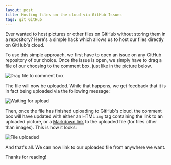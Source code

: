 ```yaml
---
layout: post
title: Hosting files on the cloud via GitHub Issues
tags: git GitHub
---
```


Ever wanted to host pictures or other files on GitHub without storing them in a repository? Here's a simple hack which allows us to host our files directly on GitHub's cloud.

<!--more-->

To use this simple approach, we first have to open an issue on any GitHub repository of our choice. Once the issue is open, we simply have to drag a file of our choosing to the comment box, just like in the picture below.

<img title="Drag file to comment box" src="https://cloud.githubusercontent.com/assets/661909/10117392/c12a9ab0-6455-11e5-96b2-720f8e77759b.png">

The file will now be uploaded. While that happens, we get feedback that it is in fact being uploaded via the following message:

<img title="Waiting for upload" src="https://cloud.githubusercontent.com/assets/661909/10117456/cbc13590-6457-11e5-8b8b-2423d099d38c.png">

Then, once the file has finished uploading to GitHub's cloud, the comment box will have updated with either an HTML `img` tag containing the link to an uploaded picture, or a [Markdown link](https://help.github.com/articles/markdown-basics/#links) to the uploaded file (for files other than images). This is how it looks:

<img title="File uploaded" src="https://cloud.githubusercontent.com/assets/661909/10117484/c128a37e-6458-11e5-8c63-9fb3444e80ed.png">

And that's all. We can now link to our uploaded file from anywhere we want.

Thanks for reading!
